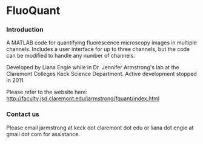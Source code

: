 # FluoQuant 

### Introduction

A MATLAB code for quantifying fluorescence microscopy images in multiple channels. Includes a user interface for up to three channels, but the code can be modified to handle any number of channels. 

Developed by Liana Engie while in Dr. Jennifer Armstrong's lab at the Claremont Colleges Keck Science Department.
Active development stopped in 2011. 

Please refer to the website here: http://faculty.jsd.claremont.edu/jarmstrong/fquant/index.html

### Contact us

Please email jarmstrong at keck dot claremont dot edu or liana dot engie at gmail dot com for assistance.
